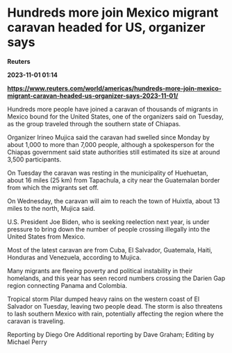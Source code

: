 # Hundreds more join Mexico migrant caravan headed for US, organizer says
**Reuters**

**2023-11-01 01:14**

**https://www.reuters.com/world/americas/hundreds-more-join-mexico-migrant-caravan-headed-us-organizer-says-2023-11-01/**

Hundreds more people have joined a caravan of thousands of migrants in Mexico bound for the United States, one of the organizers said on Tuesday, as the group traveled through the southern state of Chiapas.

Organizer Irineo Mujica said the caravan had swelled since Monday by about 1,000 to more than 7,000 people, although a spokesperson for the Chiapas government said state authorities still estimated its size at around 3,500 participants.

On Tuesday the caravan was resting in the municipality of Huehuetan, about 16 miles (25 km) from Tapachula, a city near the Guatemalan border from which the migrants set off.

On Wednesday, the caravan will aim to reach the town of Huixtla, about 13 miles to the north, Mujica said.

U.S. President Joe Biden, who is seeking reelection next year, is under pressure to bring down the number of people crossing illegally into the United States from Mexico.

Most of the latest caravan are from Cuba, El Salvador, Guatemala, Haiti, Honduras and Venezuela, according to Mujica.

Many migrants are fleeing poverty and political instability in their homelands, and this year has seen record numbers crossing the Darien Gap region connecting Panama and Colombia.

Tropical storm Pilar dumped heavy rains on the western coast of El Salvador on Tuesday, leaving two people dead. The storm is also threatens to lash southern Mexico with rain, potentially affecting the region where the caravan is traveling.

Reporting by Diego Ore Additional reporting by Dave Graham; Editing by Michael Perry